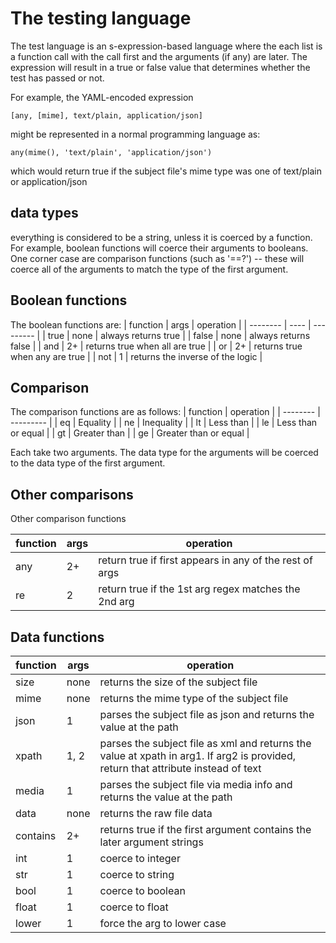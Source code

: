 # The testing language

The test language is an s-expression-based language where the
each list is a function call with the call first and the arguments (if any)
are later.  The expression will result in a true or false value that 
determines whether the test has passed or not.

For example, the YAML-encoded expression
```
[any, [mime], text/plain, application/json]
```
might be represented in a normal programming language as:
```
any(mime(), 'text/plain', 'application/json')
```
which would return true if the subject file's mime type was one of
text/plain or application/json


## data types
everything is considered to be a string, unless it is coerced by
a function.  For example, boolean functions will coerce their
arguments to booleans.  One corner case are comparison
functions (such as '==?') -- these will coerce all of the arguments to
match the type of the first argument.

## Boolean functions
The boolean functions are:
| function | args | operation |
| -------- | ---- | --------- |
| true     | none | always returns true |
| false    | none | always returns false |
| and      | 2+   | returns true when all are true |
| or       | 2+   | returns true when any are true  |
| not      | 1    | returns the inverse of the logic |

## Comparison
The comparison functions are as follows:
| function | operation            |
| -------- | ---------            |
| eq       | Equality             |
| ne       | Inequality           |
| lt       | Less than            |
| le       | Less than or equal   |
| gt       | Greater than         |
| ge       | Greater than or equal |

Each take two arguments.  The data type for the arguments will be coerced to 
the data type of the first argument.

## Other comparisons
Other comparison functions

| function | args | operation |
| -------- | ---- | --------- |
| any      | 2+   | return true if first appears in any of the rest of args |
| re       | 2    | return true if the 1st arg regex matches the 2nd arg |

## Data functions
| function | args | operation |
| -------- | ---- | --------- |
| size     | none | returns the size of the subject file |
| mime     | none | returns the mime type of the subject file |
| json     | 1    | parses the subject file as json and returns the value at the path |
| xpath    | 1, 2    | parses the subject file as xml and returns the value at xpath in arg1. If arg2 is provided, return that attribute instead of text |
| media    | 1    | parses the subject file via media info and returns the value at the path |
| data     | none | returns the raw file data|
| contains | 2+   | returns true if the first argument contains the later argument strings |
| int      | 1    | coerce to integer |
| str      | 1    | coerce to string |
| bool     | 1    | coerce to boolean |
| float    | 1    | coerce to float |
| lower    | 1    | force the arg to lower case |
